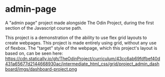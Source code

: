 # admin-page

A "admin page" project made alongside The Odin Project, during the first section of the Javascript course path.

This project is a demonstration of the ability to use flex grid layouts to create webpages. This project is made entirely using grid, without any use of flexbox.
The "target" style of the webpage, which this project's layout is based on, can be seen here: 
https://cdn.statically.io/gh/TheOdinProject/curriculum/43cc6ab69fdfbef40d431a65677d2144668930ac/intermediate_html_css/grid/project_admin_dashboard/imgs/dashboard-project.png
